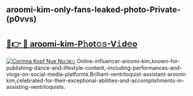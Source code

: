 ## aroomi-kim-only-fans​-leaked-photo​-Private-(p0vvs)


# <h2><a href="https://mediaupload.pro?title=aroomi-kim&ref=git">🔗👉 🔴 aroomi-kim-P𝚑ot𝚘𝚜-V𝚒d𝚎o</a></h2>

[![Corinna Kopf Nue Nu𝚍e𝚜](https://i.imgur.com/0qMVB7G.gif)](https://mediaupload.pro?title=aroomi-kim&ref=git)
Online-influencer-aroomi-kim,known-for-publishing-dance-and-lifestyle-content,-including-performances-and-vlogs-on-social-media-platforms.Brilliant-ventriloquist-assistant-aroomi-kim,celebrated-for-their-exceptional-abilities-and-accomplishments-in-assisting-ventriloquists.  